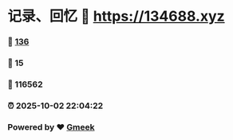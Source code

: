 # 记录、回忆 :link: https://134688.xyz 
### :page_facing_up: [136](https://134688.xyz/tag.html) 
### :speech_balloon: 15 
### :hibiscus: 116562 
### :alarm_clock: 2025-10-02 22:04:22 
### Powered by :heart: [Gmeek](https://github.com/Meekdai/Gmeek)
